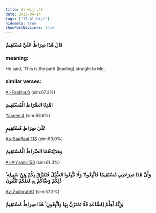 ```yaml
---
title: Al-Hijr:41
date: 2015-04-14
tags: ["15.Al-Hijr"]
hidemeta: true 
ShowPostNavLinks: true 
---
```

### قَالَ هَٰذَا صِرَاطٌ عَلَيَّ مُسْتَقِيمٌ
### meaning: 
He said, ‘This is the path [leading] straight to Me.
### similar verses: 

[Al-Faatiha:6](/1/6) (sim:67.2%)

### اهْدِنَا الصِّرَاطَ الْمُسْتَقِيمَ

[Yaseen:4](/36/4) (sim:63.6%)

### عَلَىٰ صِرَاطٍ مُسْتَقِيمٍ

[As-Saaffaat:118](/37/118) (sim:63.0%)

### وَهَدَيْنَاهُمَا الصِّرَاطَ الْمُسْتَقِيمَ

[Al-An'aam:153](/6/153) (sim:61.3%)

### وَأَنَّ هَٰذَا صِرَاطِي مُسْتَقِيمًا فَاتَّبِعُوهُ ۖ وَلَا تَتَّبِعُوا السُّبُلَ فَتَفَرَّقَ بِكُمْ عَنْ سَبِيلِهِ ۚ ذَٰلِكُمْ وَصَّاكُمْ بِهِ لَعَلَّكُمْ تَتَّقُونَ

[Az-Zukhruf:61](/43/61) (sim:57.3%)

### وَإِنَّهُ لَعِلْمٌ لِلسَّاعَةِ فَلَا تَمْتَرُنَّ بِهَا وَاتَّبِعُونِ ۚ هَٰذَا صِرَاطٌ مُسْتَقِيمٌ
